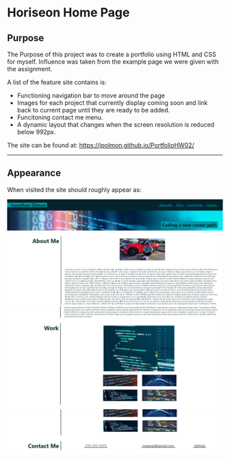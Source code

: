 # Horiseon Home Page

## Purpose

The Purpose of this project was to create a portfolio using HTML and CSS for myself. Influence was taken from the example page we were given with the assignment.

A list of the feature site contains is:
- Functioning navigation bar to move around the page
- Images for each project that currently display coming soon and link back to current page until they are ready to be added. 
- Funcitoning contact me menu.
- A dynamic layout that changes when the screen resolution is reduced below 992px.


The site can be found at: https://jpolmon.github.io/PortfolioHW02/

---
## Appearance

When visited the site should roughly appear as:  

![Top third of the page](./assets/images/homepage-1.png)
![Middle third of the page](./assets/images/homepage-2.png)
![Bottom third of the page](./assets/images/homepage-3.png)